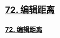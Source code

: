 # [72. 编辑距离](https://github.com/imtsingyun/LeetCode/issues/13)

## [72. 编辑距离](https://leetcode.cn/problems/edit-distance/)